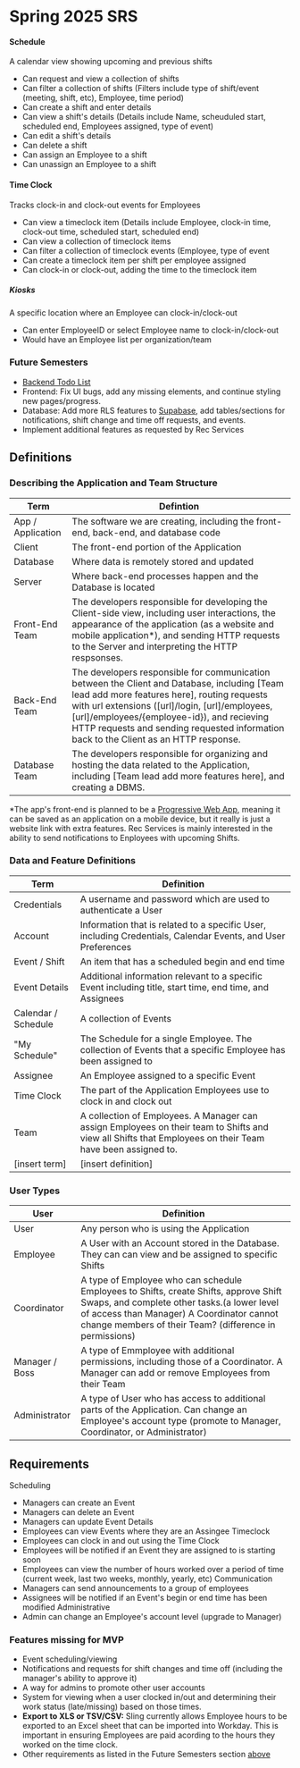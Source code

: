 # Spring 2025 SRS

#### Schedule
A calendar view showing upcoming and previous shifts
- Can request and view a collection of shifts
- Can filter a collection of shifts (Filters include type of shift/event (meeting, shift, etc), Employee, time period)
- Can create a shift and enter details
- Can view a shift's details (Details include Name, scheuduled start, scheduled end, Employees assigned, type of event)
- Can edit a shift's details
- Can delete a shift
- Can assign an Employee to a shift
- Can unassign an Employee to a shift
#### Time Clock
Tracks clock-in and clock-out events for Employees
- Can view a timeclock item (Details include Employee, clock-in time, clock-out time, scheduled start, scheduled end)
- Can view a collection of timeclock items
- Can filter a collection of timeclock events (Employee, type of event
- Can create a timeclock item per shift per employee assigned
- Can clock-in or clock-out, adding the time to the timeclock item
##### Kiosks
A specific location where an Employee can clock-in/clock-out
- Can enter EmployeeID or select Employee name to clock-in/clock-out
- Would have an Employee list per organization/team

### Future Semesters
- [Backend Todo List](https://github.com/byui-cse397/2025SprCSE397PCP_RecSrv/blob/main/documentation/ToDo/Backend_ToDo.md)
- Frontend: Fix UI bugs, add any missing elements, and continue styling new pages/progress.
- Database: Add more RLS features to [Supabase](https://supabase.com/dashboard/project/cznflfshoiohzkklmeoo), add tables/sections for notifications, shift change and time off requests, and events.
- Implement additional features as requested by Rec Services

## Definitions

### Describing the Application and Team Structure
| Term | Defintion |
| -- | -- |
| App / Application | The software we are creating, including the front-end, back-end, and database code |
| Client | The front-end portion of the Application |
| Database | Where data is remotely stored and updated |
| Server | Where back-end processes happen and the Database is located |
| Front-End Team | The developers responsible for developing the Client-side view, including user interactions, the appearance of the application (as a website and mobile application*), and sending HTTP requests to the Server and interpreting the HTTP respsonses. |
| Back-End Team | The developers responsible for communication between the Client and Database, including [Team lead add more features here], routing requests with url extensions ([url]/login, [url]/employees, [url]/employees/{employee-id}), and recieving HTTP requests and sending requested information back to the Client as an HTTP response. |
| Database Team | The developers responsible for organizing and hosting the data related to the Application, including [Team lead add more features here], and creating a DBMS. |

*The app's front-end is planned to be a [Progressive Web App](https://developer.mozilla.org/en-US/docs/Web/Progressive_web_apps/Guides/What_is_a_progressive_web_app), meaning it can be saved as an application on a mobile device, but it really is just a website link with extra features. Rec Services is mainly interested in the ability to send notifications to Enployees with upcoming Shifts.

### Data and Feature Definitions
|Term | Definition|
| -- | -- |
| Credentials | A username and password which are used to authenticate a User |
| Account | Information that is related to a specific User, including Credentials, Calendar Events, and User Preferences|
| Event / Shift | An item that has a scheduled begin and end time |
| Event Details | Additional information relevant to a specific Event including title, start time, end time, and Assignees |
| Calendar / Schedule | A collection of Events |
| "My Schedule" | The Schedule for a single Employee. The collection of Events that a specific Employee has been assigned to |
| Assignee | An Employee assigned to a specific Event |
| Time Clock | The part of the Application Employees use to clock in and clock out |
| Team | A collection of Employees. A Manager can assign Employees on their team to Shifts and view all Shifts that Employees on their Team have been assigned to. |
| [insert term] | [insert definition] |

### User Types
| User | Definition |
| -- | -- |
| User | Any person who is using the Application |
| Employee | A User with an Account stored in the Database. They can can view and be assigned to specific Shifts |
| Coordinator | A type of Employee who can schedule Employees to Shifts, create Shifts, approve Shift Swaps, and complete other tasks.(a lower level of access than Manager) A Coordinator cannot change members of their Team? (difference in permissions) |
| Manager / Boss | A type of Emmployee with additional permissions, including those of a Coordinator. A Manager can add or remove Employees from their Team |
| Administrator | A type of User who has access to additional parts of the Application. Can change an Employee's account type (promote to Manager, Coordinator, or Administrator) |


## Requirements
Scheduling
- Managers can create an Event
- Managers can delete an Event
- Managers can update Event Details
- Employees can view Events where they are an Assingee
Timeclock
- Employees can clock in and out using the Time Clock
- Employees will be notified if an Event they are assigned to is starting soon
- Employees can view the number of hours worked over a period of time (current week, last two weeks, monthly, yearly, etc)
Communication
- Managers can send announcements to a group of employees
- Assignees will be notified if an Event's begin or end time has been modified
Administrative
- Admin can change an Employee's account level (upgrade to Manager)

### Features missing for MVP
- Event scheduling/viewing
- Notifications and requests for shift changes and time off (including the manager's ability to approve it)
- A way for admins to promote other user accounts
- System for viewing when a user clocked in/out and determining their work status (late/missing) based on those times.
- **Export to XLS or TSV/CSV:** Sling currently allows Employee hours to be exported to an Excel sheet that can be imported into Workday. This is important in ensuring Employees are paid acording to the hours they worked on the time clock.
- Other requirements as listed in the Future Semesters section [above](future-semsters)
